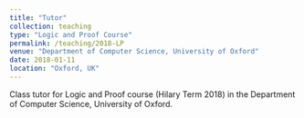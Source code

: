 ```yaml
---
title: "Tutor"
collection: teaching
type: "Logic and Proof Course"
permalink: /teaching/2018-LP
venue: "Department of Computer Science, University of Oxford"
date: 2018-01-11
location: "Oxford, UK"
---
```


Class tutor for Logic and Proof course (Hilary Term 2018) in the Department of Computer Science, University of Oxford.
